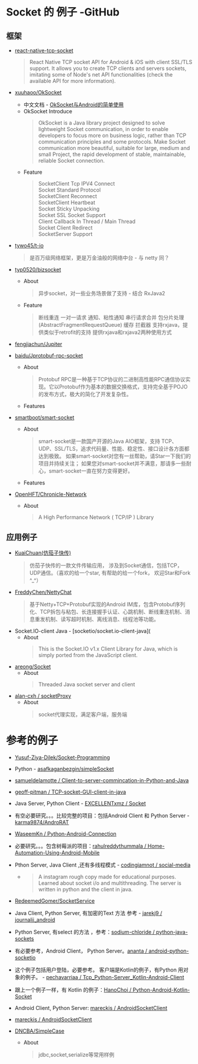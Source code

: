 # Socket 的 例子 -GitHub
## 框架
   * [react-native-tcp-socket](https://github.com/Rapsssito/react-native-tcp-socket)<br>
      >React Native TCP socket API for Android & iOS with client SSL/TLS support. It allows you to create TCP clients and servers sockets, imitating some of Node's net API functionalities (check the available API for more information).
   * [xuuhaoo/OkSocket](https://github.com/xuuhaoo/OkSocket)<br>
      + 中文文档 - [OkSocket与Android的简单使用](https://www.jianshu.com/p/8ee3ee766265)<br>
      + OkSocket Introduce
         >OkSocket is a Java library project designed to solve lightweight Socket communication, in order to enable developers to focus more on business logic, rather than TCP communication principles and some protocols. Make Socket communication more beautiful, suitable for large, medium and small Project, the rapid development of stable, maintainable, reliable Socket connection.
      + Feature
         >SocketClient Tcp IPV4 Connect<br>
         >Socket Standard Protocol<br>
         >SocketClient Reconnect<br>
         >SocketClient Heartbeat<br>
         >Socket Sticky Unpacking<br>
         >Socket SSL Socket Support<br>
         >Client Callback In Thread / Main Thread<br>
         >Socket Client Redirect<br>
         >SocketServer Support<br>
   * [tywo45/t-io](https://github.com/tywo45/t-io)<br>
      >是百万级网络框架，更是万金油般的网络中台 - 与 netty 同？
   * [typ0520/bizsocket](https://github.com/typ0520/bizsocket)<br>
      + About
         >异步socket，对一些业务场景做了支持 - 结合 RxJava2
      + Feature
         >断线重连
         >一对一请求
         >通知、粘性通知
         >串行请求合并
         >包分片处理(AbstractFragmentRequestQueue)
         >缓存
         >拦截器
         >支持rxjava，提供类似于retrofit的支持
         >提供rxjava和rxjava2两种使用方式
   * [fengjiachun/Jupiter](https://github.com/fengjiachun/Jupiter)<br>
   
   
   * [baidu/Jprotobuf-rpc-socket](https://github.com/baidu/Jprotobuf-rpc-socket)<br>
      + About
         >Protobuf RPC是一种基于TCP协议的二进制高性能RPC通信协议实现。它以Protobuf作为基本的数据交换格式，支持完全基于POJO的发布方式，极大的简化了开发复杂性。
      + Features
   * [smartboot/smart-socket](https://github.com/smartboot/smart-socket)<br>
      + About
         >smart-socket是一款国产开源的Java AIO框架，支持 TCP、UDP、SSL/TLS，追求代码量、性能、稳定性、接口设计各方面都达到极致。 如果smart-socket对您有一丝帮助，请Star一下我们的项目并持续关注； 如果您对smart-socket并不满意，那请多一些耐心，smart-socket一直在努力变得更好。
      + Features
   * [OpenHFT/Chronicle-Network](https://github.com/OpenHFT/Chronicle-Network)<br>
      + About
         >A High Performance Network ( TCP/IP ) Library
## 应用例子
   * [KuaiChuan(仿茄子快传)](https://github.com/mayubao/KuaiChuan)<br>
      >仿茄子快传的一款文件传输应用， 涉及到Socket通信，包括TCP，UDP通信。（喜欢的给一个star, 有帮助的给一个fork， 欢迎Star和Fork ^_^）
   * [FreddyChen/NettyChat](https://github.com/FreddyChen/NettyChat)<br>
      >基于Netty+TCP+Protobuf实现的Android IM库，包含Protobuf序列化、TCP拆包与粘包、长连接握手认证、心跳机制、断线重连机制、消息重发机制、读写超时机制、离线消息、线程池等功能。
   * Socket.IO-client Java - [socketio/socket.io-client-java](<br>
      + About
         >This is the Socket.IO v1.x Client Library for Java, which is simply ported from the JavaScript client.
   * [areong/Socket](https://github.com/areong/Socket)<br>
      + About
         >Threaded Java socket server and client
   * [alan-cxh
/
socketProxy](https://github.com/alan-cxh/socketProxy)<br>
      + About
         >socket代理实现，满足客户端，服务端
     
# 参考的例子
   * [Yusuf-Ziya-Dilek/Socket-Programming](https://github.com/Yusuf-Ziya-Dilek/Socket-Programming)<br>
   * Python - [asafkaganbezgin/simpleSocket](https://github.com/asafkaganbezgin/simpleSocket)<br>
   * [samueldelamotte
/
Client-to-server-commincation-in-Python-and-Java](https://github.com/samueldelamotte/Client-to-server-commincation-in-Python-and-Java)<br>
   * [geoff-pitman
/
TCP-socket-GUI-client-in-java](https://github.com/geoff-pitman/TCP-socket-GUI-client-in-java)<br>
   * Java Server, Python Client - [EXCELLENTxmz
/
Socket](https://github.com/EXCELLENTxmz/Socket)<br>
   * 有空必要研究。。。比较完整的项目：包括Android Client 和 Python Server - [karma9874/AndroRAT](https://github.com/karma9874/AndroRAT)<br>
   * [WaseemKn
/
Python-Android-Connection](https://github.com/WaseemKn/Python-Android-Connection)<br>
   * 必要研究。。。包含树莓派的项目：[rahulreddythummala
/
Home-Automation-Using-Android-Mobile](https://github.com/rahulreddythummala/Home-Automation-Using-Android-Mobile)<br>
   * Pthon Server, Java Client ,还有多线程模式 - [codingiamnot
/
social-media](https://github.com/codingiamnot/social-media)<br>
      + >A instagram rough copy made for educational purposes. Learned about socket i/o and multithreading. The server is written in python and the client in java.
   * [RedeemedGomer/SocketService](https://github.com/RedeemedGomer/SocketService)<br>
   * Java Client, Python Server, 有加密的Text 方法 参考 - [jarekj9
/
journaljj_android](https://github.com/jarekj9/journaljj_android)<br>
   * Python Server, 有select 的方法 ，参考：[sodium-chloride
/
python-java-sockets](https://github.com/sodium-chloride/python-java-sockets)<br>
   * 有必要参考，Android Client， Python Server。[ananta
/
android-python-socketio](https://github.com/ananta/android-python-socketio)<br>
   * 这个例子包括用户登陆，必要参考。 客户端是Kotlin的例子，有Python 用对象的例子。 - [pechavarriaa
/
Tcp_Python-Server_Kotlin-Android-Client
](https://github.com/pechavarriaa/Tcp_Python-Server_Kotlin-Android-Client)<br>
   * 跟上一个例子一样，有 Kotlin 的例子：[HanoChoi
/
Python-Android-Kotlin-Socket](https://github.com/HanoChoi/Python-Android-Kotlin-Socket)<br>
   * Android Client, Python Server: [mareckis
/
AndroidSocketClient](https://github.com/mareckis/AndroidSocketClient)<br>
   * [mareckis
/
AndroidSocketClient](https://github.com/mareckis/AndroidSocketClient)<br>

   * [DNCBA/SimpleCase](https://github.com/DNCBA/SimpleCase)<br>
      + About
         >jdbc,socket,serialize等常用样例
